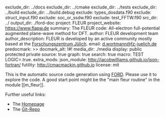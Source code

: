 exclude_dir: ../docs
exclude_dir: ../cmake
exclude_dir: ../tests
exclude_dir: ../build
exclude_dir: ../build.debug
exclude: types_dosdata.f90
exclude: struct_input.f90
exclude: soc_or_ssdw.f90
exclude: test_FFTW.f90
src_dir: ../
output_dir: ./ford-doc
project: FLEUR
project_website: https://www.flapw.de
summary: The FLEUR code: All-electron full-potential augmented plane-wave method for DFT.
author: FLEUR development team 
author_description: FLEUR is developed by an active community mostly based at the [Forschungszentrum Jülich](http://www.fz-juelich.de/pgi/pgi-1/EN/Home/home_node.html).
email: d.wortmann@fz-juelich.de
predocmark: >>
docmark_alt: !#!
media_dir: ./media
display: public
         protected
         private
source: true
graph: true
search: true
macro: TEST
       LOGIC=.true.
extra_mods: json_module: http://jacobwilliams.github.io/json-fortran/
            futility: http://cmacmackin.github.io
license: mit

This is the automatic source code generation using [FORD](https://github.com/Fortran-FOSS-Programmers/ford). Please use it to explore the code. A good start point might be the "main fleur routine" in the module [[m_fleur]].

Further useful links:

* The [Homepage](https://www.flapw.de)
* The [Git-Repo](https://iffgit.fz-juelch.de/fleur/fleur)
